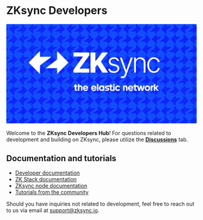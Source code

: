 # ZKsync Developers

![](./zksync-elastic-network.png)

Welcome to the **ZKsync Developers Hub**! For questions related to development and building on ZKsync, please utilize the [**Discussions**](https://github.com/zkSync-Community-Hub/zksync-developers/discussions) tab.

## Documentation and tutorials

- [Developer documentation](https://docs.zksync.io/build)
- [ZK Stack documentation](https://docs.zksync.io/zk-stack)
- [ZKsync node documentation](https://docs.zksync.io/zksync-node)
- [Tutorials from the community](https://code.zksync.io/)

Should you have inquiries not related to development, feel free to reach out to us via email at [support@zksync.io](mailto:support@zksync.io).
